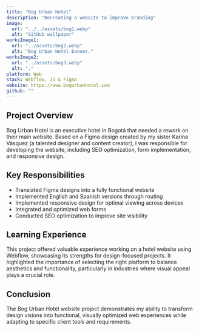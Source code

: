 ```yaml
---
title: "Bog Urban Hotel"
description: "Recreating a website to improve branding"
image:
  url: "../../assets/bog1.webp"
  alt: "GitHub wallpaper"
worksImage1:
  url: "../assets/bog2.webp"
  alt: "Bog Urban Hotel Banner."
worksImage2:
  url: "../assets/bog3.webp"
  alt: "."
platform: Web
stack: Webflow, JS & Figma
website: https://www.bogurbanhotel.com
github: ""
---
```


## Project Overview

Bog Urban Hotel is an executive hotel in Bogotá that needed a rework on their main website. Based on a Figma design created by my sister Karina Vásquez (a talented designer and content creator), I was responsible for developing the website, including SEO optimization, form implementation, and responsive design.

## Key Responsibilities

- Translated Figma designs into a fully functional website
- Implemented English and Spanish versions through routing
- Implemented responsive design for optimal viewing across devices
- Integrated and optimized web forms
- Conducted SEO optimization to improve site visibility

## Learning Experience

This project offered valuable experience working on a hotel website using Webflow, showcasing its strengths for design-focused projects. It highlighted the importance of selecting the right platform to balance aesthetics and functionality, particularly in industries where visual appeal plays a crucial role.

## Conclusion

The Bog Urban Hotel website project demonstrates my ability to transform design visions into functional, visually optimized web experiences while adapting to specific client tools and requirements.
